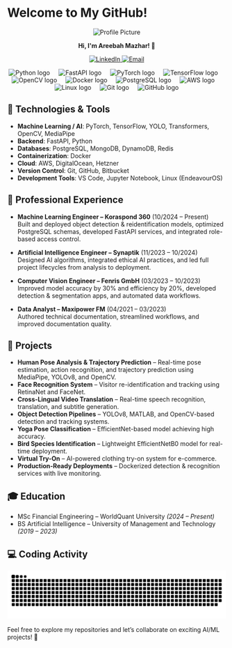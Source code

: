 # Welcome to My GitHub!
 
<p align="center">
<img src="https://avatars.githubusercontent.com/u/139103685?s=400&u=6b55fd67132d54d916eccdf2d94c40294d9bbfb5&v=4" height="100" alt="Profile Picture" />
</p>
 
<p align="center">
<strong>Hi, I'm Areebah Mazhar! 👋</strong>
</p>
 
<p align="center">
<a href="https://www.linkedin.com/in/areebah-mazhar/">
<img src="https://img.shields.io/badge/LinkedIn-blue?style=flat&logo=linkedin" alt="LinkedIn" />
</a>
<a href="mailto:aribamazhar.am@gmail.com">
<img src="https://img.shields.io/badge/Email-red?style=flat&logo=gmail" alt="Email" />
</a>
</p>
 
<p align="center">
<img src="https://skillicons.dev/icons?i=python" height="60" alt="Python logo" />
<img width="12" />
<img src="https://skillicons.dev/icons?i=fastapi" height="60" alt="FastAPI logo" />
<img width="12" />
<img src="https://skillicons.dev/icons?i=pytorch" height="60" alt="PyTorch logo" />
<img width="12" />
<img src="https://skillicons.dev/icons?i=tensorflow" height="60" alt="TensorFlow logo" />
<img width="12" />
<img src="https://skillicons.dev/icons?i=opencv" height="60" alt="OpenCV logo" />
<img width="12" />
<img src="https://skillicons.dev/icons?i=docker" height="60" alt="Docker logo" />
<img width="12" />
<img src="https://skillicons.dev/icons?i=postgresql" height="60" alt="PostgreSQL logo" />
<img width="12" />
<img src="https://skillicons.dev/icons?i=aws" height="60" alt="AWS logo" />
<img width="12" />
<img src="https://skillicons.dev/icons?i=linux" height="60" alt="Linux logo" />
<img width="12" />
<img src="https://skillicons.dev/icons?i=git" height="60" alt="Git logo" />
<img width="12" />
<img src="https://skillicons.dev/icons?i=github" height="60" alt="GitHub logo" />
</p>
 
## 🚀 Technologies & Tools
 
- **Machine Learning / AI**: PyTorch, TensorFlow, YOLO, Transformers, OpenCV, MediaPipe  
- **Backend**: FastAPI, Python  
- **Databases**: PostgreSQL, MongoDB, DynamoDB, Redis  
- **Containerization**: Docker  
- **Cloud**: AWS, DigitalOcean, Hetzner  
- **Version Control**: Git, GitHub, Bitbucket  
- **Development Tools**: VS Code, Jupyter Notebook, Linux (EndeavourOS)  
 
## 💼 Professional Experience

- **Machine Learning Engineer – Koraspond 360** (10/2024 – Present)  
  Built and deployed object detection & reidentification models, optimized PostgreSQL schemas, developed FastAPI services, and integrated role-based access control.  

- **Artificial Intelligence Engineer – Synaptik** (11/2023 – 10/2024)  
  Designed AI algorithms, integrated ethical AI practices, and led full project lifecycles from analysis to deployment.  

- **Computer Vision Engineer – Fenris GmbH** (03/2023 – 10/2023)  
  Improved model accuracy by 30% and efficiency by 20%, developed detection & segmentation apps, and automated data workflows.  

- **Data Analyst – Maxipower FM** (04/2021 – 03/2023)  
  Authored technical documentation, streamlined workflows, and improved documentation quality.  

## 📌 Projects  

- **Human Pose Analysis & Trajectory Prediction** – Real-time pose estimation, action recognition, and trajectory prediction using MediaPipe, YOLOv8, and OpenCV.  
- **Face Recognition System** – Visitor re-identification and tracking using RetinaNet and FaceNet.  
- **Cross-Lingual Video Translation** – Real-time speech recognition, translation, and subtitle generation.  
- **Object Detection Pipelines** – YOLOv8, MATLAB, and OpenCV-based detection and tracking systems.  
- **Yoga Pose Classification** – EfficientNet-based model achieving high accuracy.  
- **Bird Species Identification** – Lightweight EfficientNetB0 model for real-time deployment.  
- **Virtual Try-On** – AI-powered clothing try-on system for e-commerce.  
- **Production-Ready Deployments** – Dockerized detection & recognition services with live monitoring.  

## 🎓 Education

- MSc Financial Engineering – WorldQuant University *(2024 – Present)*  
- BS Artificial Intelligence – University of Management and Technology *(2019 – 2023)*  

## 💻 Coding Activity
 
<p align="center">
<img src="https://github.com/Platane/snk/raw/output/github-contribution-grid-snake.svg" alt="Contribution Graph" />
</p>
 
Feel free to explore my repositories and let’s collaborate on exciting AI/ML projects! 🚀
